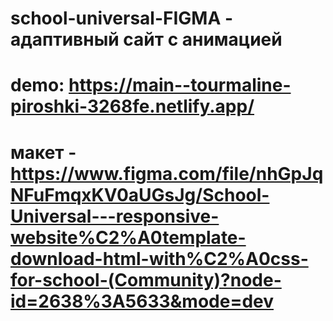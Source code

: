 # school-universal-FIGMA - адаптивный сайт с анимацией

# demo: https://main--tourmaline-piroshki-3268fe.netlify.app/

# макет - https://www.figma.com/file/nhGpJqNFuFmqxKV0aUGsJg/School-Universal---responsive-website%C2%A0template-download-html-with%C2%A0css-for-school-(Community)?node-id=2638%3A5633&mode=dev
